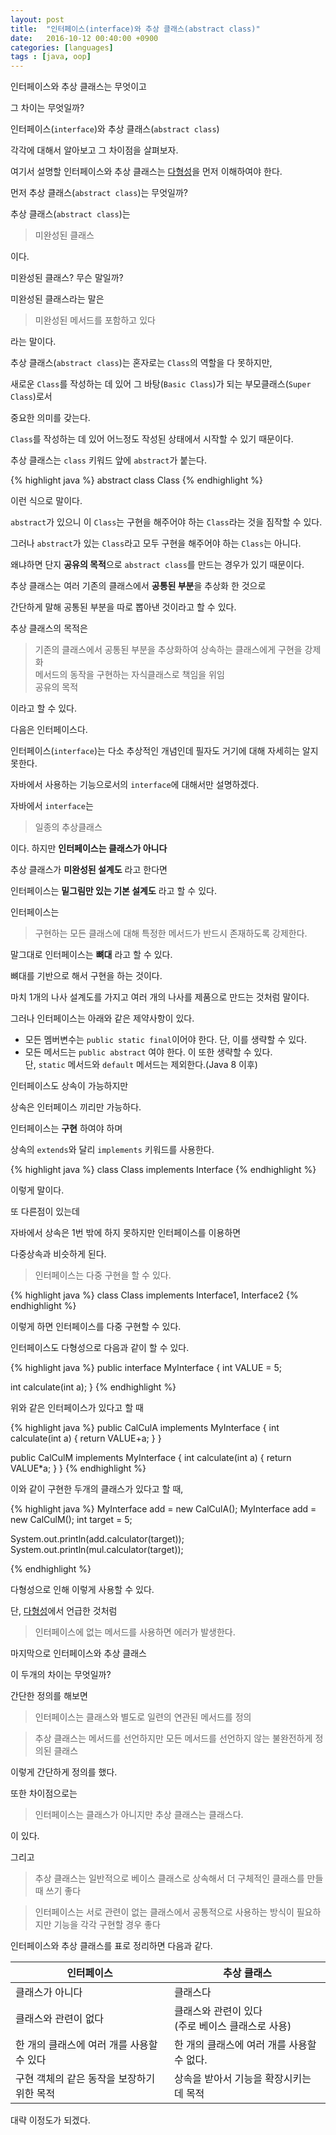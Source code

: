 ```yaml
---
layout: post
title:  "인터페이스(interface)와 추상 클래스(abstract class)"
date:   2016-10-12 00:40:00 +0900
categories: [languages]
tags : [java, oop]
---
```

인터페이스와 추상 클래스는 무엇이고

그 차이는 무엇일까?

<!--more-->

인터페이스(`interface`)와 추상 클래스(`abstract class`)

각각에 대해서 알아보고 그 차이점을 살펴보자.

여기서 설명할 인터페이스와 추상 클래스는 [다형성](/2016/10/11/oop_inheritance_and_polymorphism/)을 먼저 이해하여야 한다.

먼저 추상 클래스(`abstract class`)는 무엇일까?

추상 클래스(`abstract class`)는

> 미완성된 클래스

이다.

미완성된 클래스? 무슨 말일까?

미완성된 클래스라는 말은

> 미완성된 메서드를 포함하고 있다

라는 말이다.

추상 클래스(`abstract class`)는 혼자로는 `Class`의 역할을 다 못하지만,

새로운 `Class`를 작성하는 데 있어 그 바탕(`Basic Class`)가 되는 부모클래스(`Super Class`)로서

중요한 의미를 갖는다.

`Class`를 작성하는 데 있어 어느정도 작성된 상태에서 시작할 수 있기 때문이다.

추상 클래스는 `class` 키워드 앞에 `abstract`가 붙는다.

{% highlight java %}
 abstract class Class
{% endhighlight %}

이런 식으로 말이다.

`abstract`가 있으니 이 `Class`는 구현을 해주어야 하는 `Class`라는 것을 짐작할 수 있다.

그러나 `abstract`가 있는 `Class`라고 모두 구현을 해주어야 하는 `Class`는 아니다.

왜냐하면 단지 **공유의 목적**으로 `abstract class`를 만드는 경우가 있기 때문이다.

추상 클래스는 여러 기존의 클래스에서 **공통된 부분**을 추상화 한 것으로

간단하게 말해 공통된 부분을 따로 뽑아낸 것이라고 할 수 있다.

추상 클래스의 목적은

> 기존의 클래스에서 공통된 부분을 추상화하여 상속하는 클래스에게 구현을 강제화 <br>
> 메서드의 동작을 구현하는 자식클래스로 책임을 위임<br>
> 공유의 목적

이라고 할 수 있다.

다음은 인터페이스다.

인터페이스(`interface`)는 다소 추상적인 개념인데 필자도 거기에 대해 자세히는 알지 못한다.

자바에서 사용하는 기능으로서의 `interface`에 대해서만 설명하겠다.

자바에서 `interface`는

> 일종의 추상클래스

이다. 하지만 **인터페이스는 클래스가 아니다**

추상 클래스가 **미완성된 설계도** 라고 한다면

인터페이스는 **밑그림만 있는 기본 설계도** 라고 할 수 있다.

인터페이스는

> 구현하는 모든 클래스에 대해 특정한 메서드가 반드시 존재하도록 강제한다.

말그대로 인터페이스는 **뼈대** 라고 할 수 있다.

뼈대를 기반으로 해서 구현을 하는 것이다.

마치 1개의 나사 설계도를 가지고 여러 개의 나사를 제품으로 만드는 것처럼 말이다.

그러나 인터페이스는 아래와 같은 제약사항이 있다.

- 모든 멤버변수는 `public static final`이어야 한다. 단, 이를 생략할 수 있다.
- 모든 메서드는 `public abstract` 여야 한다. 이 또한 생략할 수 있다. <br>
  단, `static` 메서드와 `default` 메서드는 제외한다.(Java 8 이후)

인터페이스도 상속이 가능하지만

상속은 인터페이스 끼리만 가능하다.

인터페이스는 **구현** 하여야 하며

상속의 `extends`와 달리 `implements` 키워드를 사용한다.

{% highlight java %}
 class Class implements Interface
{% endhighlight %}

이렇게 말이다.

또 다른점이 있는데

자바에서 상속은 1번 밖에 하지 못하지만 인터페이스를 이용하면

다중상속과 비슷하게 된다.

> 인터페이스는 다중 구현을 할 수 있다.

{% highlight java %}
 class Class implements Interface1, Interface2
{% endhighlight %}

이렇게 하면 인터페이스를 다중 구현할 수 있다.

인터페이스도 다형성으로 다음과 같이 할 수 있다.

{% highlight java %}
 public interface MyInterface {
   int VALUE = 5;

   int calculate(int a);
 }
{% endhighlight %}

위와 같은 인터페이스가 있다고 할 때

{% highlight java %}
 public CalCulA implements MyInterface {
   int calculate(int a) {
     return VALUE+a;
   }
 }

 public CalCulM implements MyInterface {
   int calculate(int a) {
     return VALUE*a;
   }
 }
{% endhighlight %}

이와 같이 구현한 두개의 클래스가 있다고 할 때,

{% highlight java %}
 MyInterface add = new CalCulA();
 MyInterface add = new CalCulM();
 int target = 5;

 System.out.println(add.calculator(target));
 System.out.println(mul.calculator(target));

{% endhighlight %}

다형성으로 인해 이렇게 사용할 수 있다.

단, [다형성](/2016/10/11/oop_inheritance_and_polymorphism/)에서 언급한 것처럼

> 인터페이스에 없는 메서드를 사용하면 에러가 발생한다.

마지막으로 인터페이스와 추상 클래스

이 두개의 차이는 무엇일까?

간단한 정의를 해보면

> 인터페이스는 클래스와 별도로 일련의 연관된 메서드를 정의

> 추상 클래스는 메서드를 선언하지만 모든 메서드를 선언하지 않는 불완전하게 정의된 클래스

이렇게 간단하게 정의를 했다.

또한 차이점으로는

> 인터페이스는 클래스가 아니지만 추상 클래스는 클래스다.

이 있다.

그리고

> 추상 클래스는 일반적으로 베이스 클래스로 상속해서 더 구체적인 클래스를 만들 때 쓰기 좋다

> 인터페이스는 서로 관련이 없는 클래스에서 공통적으로 사용하는 방식이 필요하지만 기능을 각각 구현할 경우 좋다

인터페이스와 추상 클래스를 표로 정리하면 다음과 같다.

인터페이스 | 추상 클래스
------|---------
클래스가 아니다 | 클래스다
클래스와 관련이 없다 | 클래스와 관련이 있다<br>(주로 베이스 클래스로 사용)
한 개의 클래스에 여러 개를 사용할 수 있다 | 한 개의 클래스에 여러 개를 사용할 수 없다.
구현 객체의 같은 동작을 보장하기 위한 목적 | 상속을 받아서 기능을 확장시키는 데 목적

대략 이정도가 되겠다.
